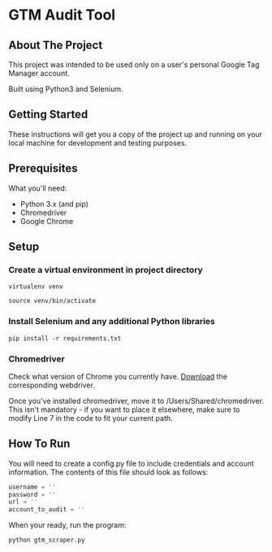 # GTM Audit Tool

## About The Project
This project was intended to be used only on a user's personal Google Tag Manager account.

Built using Python3 and Selenium.

## Getting Started

These instructions will get you a copy of the project up and running on your local machine for development and testing purposes.

## Prerequisites

What you'll need:

* Python 3.x (and pip)
* Chromedriver
* Google Chrome

## Setup

### Create a virtual environment in project directory

```
virtualenv venv
```
```
source venv/bin/activate
```

### Install Selenium and any additional Python libraries

```
pip install -r requirements.txt
```

### Chromedriver 

Check what version of Chrome you currently have. [Download](https://chromedriver.chromium.org/downloads) the corresponding webdriver.

Once you've installed chromedriver, move it to /Users/Shared/chromedriver. This isn't mandatory - if you want to place it elsewhere, make sure to modify Line 7 in the code to fit your current path.


## How To Run

You will need to create a config.py file to include credentials and account information. The contents of this file should look as follows:

```python
username = ''
password = ''
url = ''
account_to_audit = ''
```

When your ready, run the program:

```
python gtm_scraper.py
```
